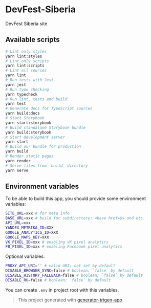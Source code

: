 
# DevFest-Siberia

DevFest Siberia site

## Available scripts

```bash
# Lint only styles
yarn lint:styles
# Lint only scripts
yarn lint:scripts
# Lint all sources
yarn lint
# Run tests with Jest
yarn jest
# Run type checking
yarn typecheck
# Run lint, tests and build
yarn test
# Generate docs for TypeScript sources
yarn build:docs
# Start Storybook
yarn start:storybook
# Build standalone Storybook bundle
yarn build:storybook
# Start development server
yarn start
# Build our bundle for production
yarn build
# Render static pages
yarn render
# Serve files from `build` directory
yarn serve
```

## Environment variables

To be able to build this app, you should provide some environment variables:

```bash
SITE_URL=xxx # for meta info
BASE_URL=xxx # build for subdirectory; <base href=$> and etc.
API_URL=xxx
YANDEX_METRIKA_ID=XXX
GOOGLE_ANALYTICS_ID=XXX
GOOGLE_MAPS_KEY=XXX
VK_PIXEL_ID=xxx # enabling VK pixel analytics
FB_PIXEL_ID=xxx # enabling Facebook pixel analytics
```

Optional variables:

```bash
PROXY_API_URI='' # valid URI; not set by default
DISABLE_BROWSER_SYNC=false # boolean; `false` by default
DISABLE_HISTORY_FALLBACK=false # boolean; `false` by default
DISABLE_RU=false # boolean; `false` by default
```

You can create `.env` in project root with this variables.

> This project generated with [generator-trigen-app](https://www.npmjs.com/package/generator-trigen-app)
